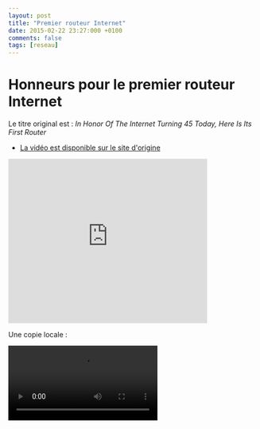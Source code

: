 ```yaml
---
layout: post
title: "Premier routeur Internet"
date: 2015-02-22 23:27:000 +0100
comments: false
tags: [reseau]
---
```


# Honneurs pour le premier routeur Internet

Le titre original est : _In Honor Of The Internet Turning 45 Today, Here Is Its First Router_

* [La vidéo est disponible sur le site d'origine](http://www.snotr.com/video/14338/In_Honor_Of_The_Internet_Turning_45_Today__Here_Is_Its_First_Router)

<iframe src="http://www.snotr.com/embed/14338" width="400" height="330" frameborder="0"></iframe>

Une copie locale :

<video src="http://www.r6d.eu/assets/files/2015/02/internet-first-router.flv" controls>Votre navigateur ne supporte par la balise html5 video.</video>
